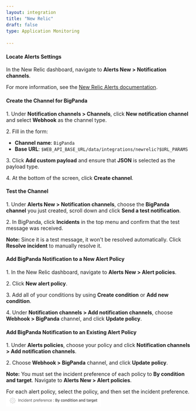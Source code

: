 ```yaml
---
layout: integration 
title: "New Relic"
draft: false
type: Application Monitoring

---
```




#### Locate Alerts Settings
In the New Relic dashboard, navigate to **Alerts New > Notification channels**.

For more information, see the [New Relic Alerts documentation](https://docs.newrelic.com/docs/alerts/new-relic-alerts/getting-started/introduction-new-relic-alerts).

<!-- section-separator -->

#### Create the Channel for BigPanda

1\. Under **Notification channels > Channels**, click **New notification channel** and select **Webhook** as the channel type.

2\. Fill in the form:

* **Channel name**: `BigPanda`
* **Base URL**: `$WEB_API_BASE_URL/data/integrations/newrelic?$URL_PARAMS`

3\. Click **Add custom payload** and ensure that **JSON** is selected as the payload type.

4\. At the bottom of the screen, click **Create channel**.

<!-- section-separator -->

#### Test the Channel

1\. Under **Alerts New > Notification channels**, choose the **BigPanda channel** you just created, scroll down and click **Send a test notification**.

2\. In BigPanda, click **Incidents** in the top menu and confirm that the test message was received.

**Note:** Since it is a test message, it won't be resolved automatically. Click **Resolve incident** to manually resolve it.

<!-- section-separator -->

#### Add BigPanda Notification to a New Alert Policy

1\. In the New Relic dashboard, navigate to **Alerts New > Alert policies**.

2\. Click **New alert policy**.

3\. Add all of your conditions by using **Create condition** or **Add new condition**.

4\. Under **Notification channels > Add notification channels**, choose **Webhook > BigPanda** channel, and click **Update policy**.

<!-- section-separator -->

#### Add BigPanda Notification to an Existing Alert Policy

1\. Under **Alerts policies**, choose your policy and click **Notification channels > Add notification channels**.

2\. Choose **Webhook > BigPanda** channel, and click **Update policy**.

**Note:** You must set the incident preference of each policy to **By condition and target**. Navigate to **Alerts New > Alert policies**.

For each alert policy, select the policy, and then set the incident preference. ![media/NewRelicIncidentPreference.png](/media/NewRelicIncidentPreference.png)


